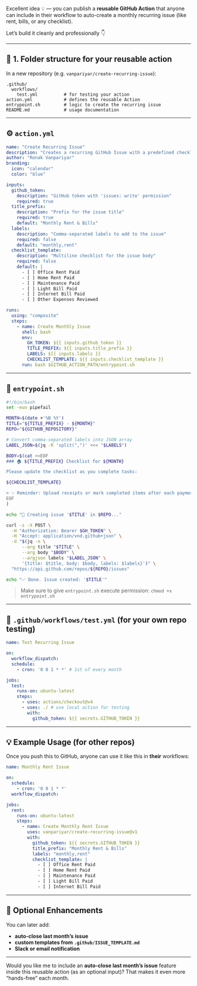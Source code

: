 Excellent idea 💡 — you can publish a **reusable GitHub Action** that anyone can include in their workflow to auto-create a monthly recurring issue (like rent, bills, or any checklist).

Let’s build it cleanly and professionally 👇

---

## 🧱 1. Folder structure for your reusable action

In a new repository (e.g. `vanpariyar/create-recurring-issue`):

```
.github/
  workflows/
    test.yml          # for testing your action
action.yml            # defines the reusable Action
entrypoint.sh         # logic to create the recurring issue
README.md             # usage documentation
```

---

## ⚙️ `action.yml`

```yaml
name: "Create Recurring Issue"
description: "Creates a recurring GitHub Issue with a predefined checklist each month"
author: "Ronak Vanpariyar"
branding:
  icon: "calendar"
  color: "blue"

inputs:
  github_token:
    description: "GitHub token with 'issues: write' permission"
    required: true
  title_prefix:
    description: "Prefix for the issue title"
    required: true
    default: "Monthly Rent & Bills"
  labels:
    description: "Comma-separated labels to add to the issue"
    required: false
    default: "monthly,rent"
  checklist_template:
    description: "Multiline checklist for the issue body"
    required: false
    default: |
      - [ ] Office Rent Paid
      - [ ] Home Rent Paid
      - [ ] Maintenance Paid
      - [ ] Light Bill Paid
      - [ ] Internet Bill Paid
      - [ ] Other Expenses Reviewed

runs:
  using: "composite"
  steps:
    - name: Create Monthly Issue
      shell: bash
      env:
        GH_TOKEN: ${{ inputs.github_token }}
        TITLE_PREFIX: ${{ inputs.title_prefix }}
        LABELS: ${{ inputs.labels }}
        CHECKLIST_TEMPLATE: ${{ inputs.checklist_template }}
      run: bash $GITHUB_ACTION_PATH/entrypoint.sh
```

---

## 🧠 `entrypoint.sh`

```bash
#!/bin/bash
set -euo pipefail

MONTH=$(date +'%B %Y')
TITLE="${TITLE_PREFIX} - ${MONTH}"
REPO="${GITHUB_REPOSITORY}"

# Convert comma-separated labels into JSON array
LABEL_JSON=$(jq -R 'split(",")' <<< "$LABELS")

BODY=$(cat <<EOF
### 🏠 ${TITLE_PREFIX} Checklist for ${MONTH}

Please update the checklist as you complete tasks:

${CHECKLIST_TEMPLATE}

> 💡 Reminder: Upload receipts or mark completed items after each payment.
EOF
)

echo "📝 Creating issue '$TITLE' in $REPO..."

curl -s -X POST \
  -H "Authorization: Bearer $GH_TOKEN" \
  -H "Accept: application/vnd.github+json" \
  -d "$(jq -n \
      --arg title "$TITLE" \
      --arg body "$BODY" \
      --argjson labels "$LABEL_JSON" \
      '{title: $title, body: $body, labels: $labels}')" \
  "https://api.github.com/repos/${REPO}/issues"

echo "✅ Done. Issue created: '$TITLE'"
```

> Make sure to give `entrypoint.sh` execute permission:
> `chmod +x entrypoint.sh`

---

## 🧪 `.github/workflows/test.yml` (for your own repo testing)

```yaml
name: Test Recurring Issue

on:
  workflow_dispatch:
  schedule:
    - cron: '0 0 1 * *' # 1st of every month

jobs:
  test:
    runs-on: ubuntu-latest
    steps:
      - uses: actions/checkout@v4
      - uses: ./ # use local action for testing
        with:
          github_token: ${{ secrets.GITHUB_TOKEN }}
```

---

## 💡 Example Usage (for other repos)

Once you push this to GitHub, anyone can use it like this in **their** workflows:

```yaml
name: Monthly Rent Issue

on:
  schedule:
    - cron: '0 0 1 * *'
  workflow_dispatch:

jobs:
  rent:
    runs-on: ubuntu-latest
    steps:
      - name: Create Monthly Rent Issue
        uses: vanpariyar/create-recurring-issue@v1
        with:
          github_token: ${{ secrets.GITHUB_TOKEN }}
          title_prefix: "Monthly Rent & Bills"
          labels: "monthly,rent"
          checklist_template: |
            - [ ] Office Rent Paid
            - [ ] Home Rent Paid
            - [ ] Maintenance Paid
            - [ ] Light Bill Paid
            - [ ] Internet Bill Paid
```

---

## 🚀 Optional Enhancements

You can later add:

* **auto-close last month’s issue**
* **custom templates from `.github/ISSUE_TEMPLATE.md`**
* **Slack or email notification**

---

Would you like me to include an **auto-close last month’s issue** feature inside this reusable action (as an optional input)?
That makes it even more “hands-free” each month.
